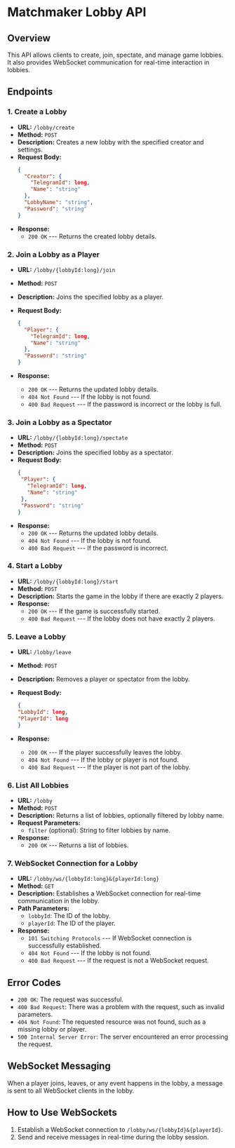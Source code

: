 # Matchmaker Lobby API

## Overview
This API allows clients to create, join, spectate, and manage game lobbies. It also provides WebSocket communication for real-time interaction in lobbies.


 ## Endpoints

### 1. Create a Lobby
- **URL:** `/lobby/create`
- **Method:** `POST`
- **Description:** Creates a new lobby with the specified creator and settings.
- **Request Body:**
  ```json
  {
    "Creator": {
      "TelegramId": long,
      "Name": "string"
    },
    "LobbyName": "string",
    "Password": "string"
  }

-   **Response:**
    -   `200 OK` --- Returns the created lobby details.

### 2\. Join a Lobby as a Player

-   **URL:** `/lobby/{lobbyId:long}/join`
-   **Method:** `POST`
-   **Description:** Joins the specified lobby as a player.
-   **Request Body:**

    ```json
    {
      "Player": {
        "TelegramId": long,
        "Name": "string"
      },
      "Password": "string"
    }

-   **Response:**
    -   `200 OK` --- Returns the updated lobby details.
    -   `404 Not Found` --- If the lobby is not found.
    -   `400 Bad Request` --- If the password is incorrect or the lobby is full.

### 3\. Join a Lobby as a Spectator

-   **URL:** `/lobby/{lobbyId:long}/spectate`
-   **Method:** `POST`
-   **Description:** Joins the specified lobby as a spectator.
-   **Request Body:**
     ```json
    {
      "Player": {
        "TelegramId": long,
        "Name": "string"
      },
      "Password": "string"
    }

-   **Response:**
    -   `200 OK` --- Returns the updated lobby details.
    -   `404 Not Found` --- If the lobby is not found.
    -   `400 Bad Request` --- If the password is incorrect.

### 4\. Start a Lobby

-   **URL:** `/lobby/{lobbyId:long}/start`
-   **Method:** `POST`
-   **Description:** Starts the game in the lobby if there are exactly 2 players.
-   **Response:**
    -   `200 OK` --- If the game is successfully started.
    -   `400 Bad Request` --- If the lobby does not have exactly 2 players.

### 5\. Leave a Lobby

-   **URL:** `/lobby/leave`
-   **Method:** `POST`
-   **Description:** Removes a player or spectator from the lobby.
-   **Request Body:**

      ```json
    {
      "LobbyId": long,
      "PlayerId": long
    }

-   **Response:**
    -   `200 OK` --- If the player successfully leaves the lobby.
    -   `404 Not Found` --- If the lobby or player is not found.
    -   `400 Bad Request` --- If the player is not part of the lobby.

### 6\. List All Lobbies

-   **URL:** `/lobby`
-   **Method:** `POST`
-   **Description:** Returns a list of lobbies, optionally filtered by lobby name.
-   **Request Parameters:**
    -   `filter` (optional): String to filter lobbies by name.
-   **Response:**
    -   `200 OK` --- Returns a list of lobbies.

### 7\. WebSocket Connection for a Lobby

-   **URL:** `/lobby/ws/{lobbyId:long}&{playerId:long}`
-   **Method:** `GET`
-   **Description:** Establishes a WebSocket connection for real-time communication in the lobby.
-   **Path Parameters:**
    -   `lobbyId`: The ID of the lobby.
    -   `playerId`: The ID of the player.
-   **Response:**
    -   `101 Switching Protocols` --- If WebSocket connection is successfully established.
    -   `404 Not Found` --- If the lobby is not found.
    -   `400 Bad Request` --- If the request is not a WebSocket request.

Error Codes
-----------

-   `200 OK`: The request was successful.
-   `400 Bad Request`: There was a problem with the request, such as invalid parameters.
-   `404 Not Found`: The requested resource was not found, such as a missing lobby or player.
-   `500 Internal Server Error`: The server encountered an error processing the request.

WebSocket Messaging
-------------------

When a player joins, leaves, or any event happens in the lobby, a message is sent to all WebSocket clients in the lobby.

How to Use WebSockets
---------------------

1.  Establish a WebSocket connection to `/lobby/ws/{lobbyId}&{playerId}`.
2.  Send and receive messages in real-time during the lobby session.
